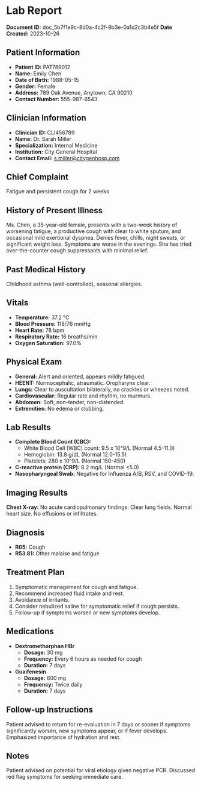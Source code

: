 # Lab Report

**Document ID:** doc_5b7f1e9c-8d0a-4c2f-9b3e-0a1d2c3b4e5f
**Date Created:** 2023-10-26

## Patient Information

*   **Patient ID:** PAT789012
*   **Name:** Emily Chen
*   **Date of Birth:** 1988-05-15
*   **Gender:** Female
*   **Address:** 789 Oak Avenue, Anytown, CA 90210
*   **Contact Number:** 555-987-6543

## Clinician Information

*   **Clinician ID:** CLI456789
*   **Name:** Dr. Sarah Miller
*   **Specialization:** Internal Medicine
*   **Institution:** City General Hospital
*   **Contact Email:** s.miller@citygenhosp.com

## Chief Complaint

Fatigue and persistent cough for 2 weeks

## History of Present Illness

Ms. Chen, a 35-year-old female, presents with a two-week history of worsening fatigue, a productive cough with clear to white sputum, and occasional mild exertional dyspnea. Denies fever, chills, night sweats, or significant weight loss. Symptoms are worse in the evenings. She has tried over-the-counter cough suppressants with minimal relief.

## Past Medical History

Childhood asthma (well-controlled), seasonal allergies.

## Vitals

*   **Temperature:** 37.2 °C
*   **Blood Pressure:** 118/76 mmHg
*   **Heart Rate:** 78 bpm
*   **Respiratory Rate:** 16 breaths/min
*   **Oxygen Saturation:** 97.0%

## Physical Exam

*   **General:** Alert and oriented, appears mildly fatigued.
*   **HEENT:** Normocephalic, atraumatic. Oropharynx clear.
*   **Lungs:** Clear to auscultation bilaterally, no crackles or wheezes noted.
*   **Cardiovascular:** Regular rate and rhythm, no murmurs.
*   **Abdomen:** Soft, non-tender, non-distended.
*   **Extremities:** No edema or clubbing.

## Lab Results

*   **Complete Blood Count (CBC):**
    *   White Blood Cell (WBC) count: 9.5 x 10^9/L (Normal 4.5-11.0)
    *   Hemoglobin: 13.8 g/dL (Normal 12.0-15.5)
    *   Platelets: 280 x 10^9/L (Normal 150-450)
*   **C-reactive protein (CRP):** 8.2 mg/L (Normal <5.0)
*   **Nasopharyngeal Swab:** Negative for Influenza A/B, RSV, and COVID-19.

## Imaging Results

**Chest X-ray:** No acute cardiopulmonary findings. Clear lung fields. Normal heart size. No effusions or infiltrates.

## Diagnosis

*   **R05:** Cough
*   **R53.81:** Other malaise and fatigue

## Treatment Plan

1.  Symptomatic management for cough and fatigue.
2.  Recommend increased fluid intake and rest.
3.  Avoidance of irritants.
4.  Consider nebulized saline for symptomatic relief if cough persists.
5.  Follow-up if symptoms worsen or new symptoms develop.

## Medications

*   **Dextromethorphan HBr**
    *   **Dosage:** 30 mg
    *   **Frequency:** Every 6 hours as needed for cough
    *   **Duration:** 7 days
*   **Guaifenesin**
    *   **Dosage:** 600 mg
    *   **Frequency:** Twice daily
    *   **Duration:** 7 days

## Follow-up Instructions

Patient advised to return for re-evaluation in 7 days or sooner if symptoms significantly worsen, new symptoms appear, or if fever develops. Emphasized importance of hydration and rest.

## Notes

Patient advised on potential for viral etiology given negative PCR. Discussed red flag symptoms for seeking immediate care.